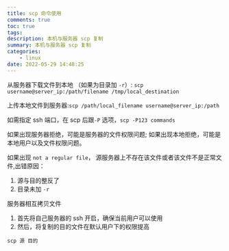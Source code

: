 ```yaml
---
title: scp 命令使用
comments: true
toc: true
tags:
description: 本机与服务器 scp 复制
summary: 本机与服务器 scp 复制
categories:
    - linux
date: 2022-05-29 14:48:25
---
```


从服务器下载文件到本地 （如果为目录加 `-r`）: `scp username@server_ip:/path/filename /tmp/local_destination`

上传本地文件到服务器:`scp /path/local_filename username@server_ip:/path`

如需指定 ssh 端口，在 scp 后跟`-P` 选项，`scp -P123 commands`

如果出现服务器拒绝，可能是服务器的文件权限问题; 如果出现本地拒绝，可能是本地用户以及文件权限问题。

如果出现 `not a regular file`， 源服务器上不存在该文件或者该文件不是正常文件,出错原因：

1. 源与目的整反了
2. 目录未加 `-r`

服务器相互拷贝文件

1. 首先将自己服务器的 ssh 开启，确保当前用户可以使用
2. 然后，将复制的目的文件在默认用户下的权限提高

`scp 源 目的`
